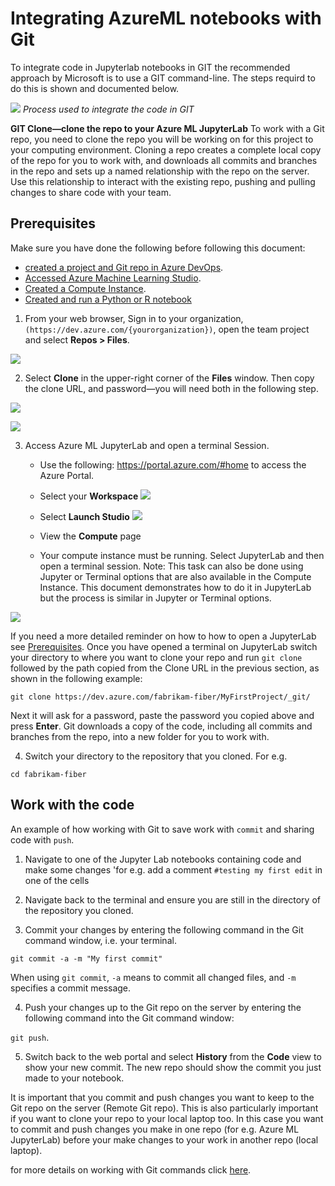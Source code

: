 # Integrating AzureML notebooks with Git

To integrate code in Jupyterlab notebooks in GIT the recommended approach by Microsoft is to use a GIT command-line. 
The steps requird to do this is shown and documented below. 

![](https://github.com/PeakIndicatorsHub/Getting-Started-On-Azure-ML/blob/main/Images/Dev10.PNG)
*Process used to integrate the code in GIT*

**GIT Clone—clone the repo to your Azure ML JupyterLab**
To work with a Git repo, you need to clone the repo you will be working on for this project to your computing environment. Cloning a repo creates a complete local copy of the repo for you to work with, and downloads all commits and branches in the repo and sets up a named relationship with the repo on the server. Use this relationship to interact with the existing repo, pushing and pulling changes to share code with your team.

## <a name = 'Prerequisites-1'></a>Prerequisites

Make sure you have done the following before following this document:
* [created a project and Git repo in Azure DevOps](Documents/Create_project_Azure_DevOps.md).
* [Accessed Azure Machine Learning Studio](Documents/Azure-ML-Studio.md).
* [Created a Compute Instance](Documents/Create-Compute-Instance.md).
* [Created and run a Python or R notebook](https://github.com/felicity-borg/Getting-Started-On-Azure-ML/blob/main/Documents/Creating-and-Running-a-Python-Notebook.md)


1. From your web browser, Sign in to your organization, `(https://dev.azure.com/{yourorganization})`, open the team project and select **Repos > Files**. 

![](https://github.com/PeakIndicatorsHub/Getting-Started-On-Azure-ML/blob/main/Images/Dev11.PNG)

2. Select **Clone** in the upper-right corner of the **Files** window. Then copy the clone URL, and password—you will need both in the following step. 

![](https://github.com/PeakIndicatorsHub/Getting-Started-On-Azure-ML/blob/main/Images/Dev15.PNG)

![](https://github.com/PeakIndicatorsHub/Getting-Started-On-Azure-ML/blob/main/Images/Dev16.PNG)


3. Access Azure ML JupyterLab and open a terminal Session. 
    * Use the following: https://portal.azure.com/#home to access the Azure Portal.
    
    * Select your **Workspace** 
    ![](https://github.com/PeakIndicatorsHub/Getting-Started-On-Azure-ML/blob/main/Images/Dev13.PNG)
    
    * Select **Launch Studio**
    ![](https://github.com/PeakIndicatorsHub/Getting-Started-On-Azure-ML/blob/main/Images/Dev14.PNG)

    * View the **Compute** page

    * Your compute instance must be running. Select JupyterLab and then open a terminal session. Note: This task can also be done using Jupyter or Terminal options that are also available in the Compute Instance. This document demonstrates how to do it in JupyterLab but the process is similar in Jupyter or Terminal options. 

![](./DevOps_Git_Images/Dev.gif)
    
    
If you need a more detailed reminder on how to how to open a JupyterLab see  [Prerequisites](#Prerequisites-1').
Once you have opened a terminal on JupyterLab switch your directory to where you want to clone your repo and run `git clone` followed by the path copied from the Clone URL in the previous section, as shown in the following example:

`git clone https://dev.azure.com/fabrikam-fiber/MyFirstProject/_git/`

Next it will ask for a password, paste the password you copied above and press **Enter**. 
Git downloads a copy of the code, including all commits and branches from the repo, into a new folder for you to work with.

4. Switch your directory to the repository that you cloned. For e.g. 

`cd fabrikam-fiber`

## Work with the code

An example of how working with Git to save work with `commit` and sharing code with `push`. 

1. Navigate to one of the Jupyter Lab notebooks containing code and make some changes 'for e.g. add a comment `#testing my first edit` in one of the cells

2. Navigate back to the terminal and ensure you are still in the directory of the repository you cloned. 

3. Commit your changes by entering the following command in the Git command window, i.e. your terminal. 

`git commit -a -m "My first commit"`

When using `git commit`, `-a` means to commit all changed files, and `-m` specifies a commit message.

4. Push your changes up to the Git repo on the server by entering the following command into the Git command window:

`git push`. 

5. Switch back to the web portal and select **History** from the **Code** view to show your new commit. The new repo should show the commit you just made to your notebook.

It is important that you commit and push changes you want to keep to the Git repo on the server (Remote Git repo). This is also particularly important if you want to clone your repo to your local laptop too. In this case you want to commit and push changes you make in one repo (for e.g. Azure ML JupyterLab) before your make changes to your work in another repo (local laptop). 

for more details on working with Git commands click [here](https://docs.microsoft.com/en-us/azure/devops/repos/git/?view=azure-devops).
